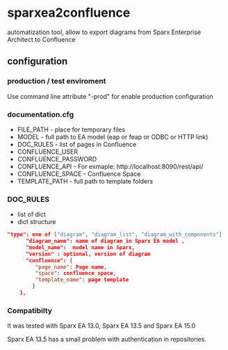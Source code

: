 # sparxea2confluence
automatization tool, allow to export diagrams from Sparx Enterprise Architect to Confluence

## configuration
### production / test enviroment
Use command line attribute "-prod" for enable production configuration
### documentation.cfg
- FILE_PATH - place for temporary files
- MODEL - full path to EA model (eap or feap or ODBC or HTTP link)
- DOC_RULES - list of pages in Confluence
- CONFLUENCE_USER
- CONFLUENCE_PASSWORD
- CONFLUENCE_API  - For exmaple: http://localhost:8090/rest/api/
- CONFLUENCE_SPACE - Confluence Space
- TEMPLATE_PATH  - full path to template folders

### DOC_RULES
* list of dict
* dict structure

```json
"type": one of ["diagram", "diagram_list", "diagram_with_components"]
      "diagram_name": name of diagram in Sparx EA model ,
      "model_name":  model name in Sparx,
	  "version" : optional, version of diagram
      "confluence": {
         "page_name": Page name,
         "space": confluence space,
         "template_name": page template
        }
    },
```


### Compatibilty
It was tested with Sparx EA 13.0, Sparx EA 13.5 and Sparx EA 15.0

Sparx EA 13.5 has a small problem with authentication in repositories.